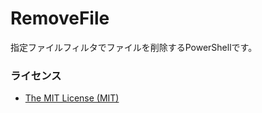 # RemoveFile

指定ファイルフィルタでファイルを削除するPowerShellです。  

### ライセンス

* [The MIT License (MIT)](LICENSE.txt)

